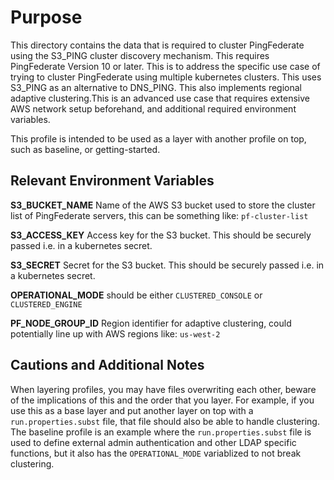 # Purpose
This directory contains the data that is required to cluster PingFederate using the S3_PING cluster discovery mechanism. This requires PingFederate Version 10 or later.  This is to address the specific use case of trying to cluster PingFederate using multiple kubernetes clusters.  This uses S3_PING as an alternative to DNS_PING.  This also implements regional adaptive clustering.This is an advanced use case that requires extensive AWS network setup beforehand, and additional required environment variables.

This profile is intended to be used as a layer with another profile on top, such as baseline, or getting-started. 

## Relevant Environment Variables

**S3_BUCKET_NAME**
Name of the AWS S3 bucket used to store the cluster list of PingFederate servers, this can be something like: 
`pf-cluster-list`

**S3_ACCESS_KEY**
Access key for the S3 bucket.  This should be securely passed i.e. in a kubernetes secret. 

**S3_SECRET**
Secret for the S3 bucket.  This should be securely passed i.e. in a kubernetes secret. 

**OPERATIONAL_MODE**
should be either `CLUSTERED_CONSOLE` or `CLUSTERED_ENGINE`

**PF_NODE_GROUP_ID**
Region identifier for adaptive clustering, could potentially line up with AWS regions like:
`us-west-2`

## Cautions and Additional Notes
When layering profiles, you may have files overwriting each other, beware of the implications of this and the order that you layer. For example, if you use this as a base layer and put another layer on top with a `run.properties.subst` file, that file should also be able to handle clustering. The baseline profile is an example where the `run.properties.subst` file is used to define external admin authentication and other LDAP specific functions, but it also has the `OPERATIONAL_MODE` variablized to not break clustering. 

